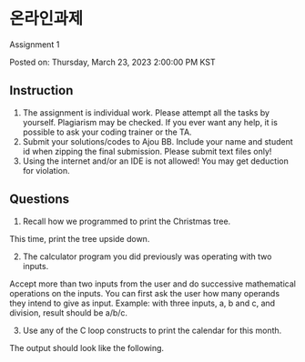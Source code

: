 # 온라인과제

Assignment 1

Posted on: Thursday, March 23, 2023 2:00:00 PM KST

## Instruction

1. The assignment is individual work. Please attempt all the tasks by yourself. Plagiarism may be checked. If you ever want any help, it is possible to ask your coding trainer or the TA.
2. Submit your solutions/codes to Ajou BB. Include your name and student id when zipping the final submission. Please submit text files only!
3. Using the internet and/or an IDE is not allowed! You may get deduction for violation.

## Questions

1. Recall how we programmed to print the Christmas tree.

This time, print the tree upside down.

2. The calculator program you did previously was operating with two inputs.

Accept more than two inputs from the user and do successive mathematical operations on the inputs.
You can first ask the user how many operands they intend to give as input.
Example: with three inputs, a, b and c, and division, result should be a/b/c.

3. Use any of the C loop constructs to print the calendar for this month.

The output should look like the following.
